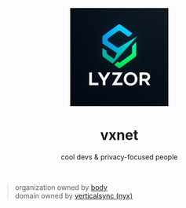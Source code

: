 <div align="center">
  <img width="200px" src="../icon.png" />
  <br>
  <h1>vxnet</h1>
  <p>cool devs & privacy-focused people</p>
</div>
<br>

> <span>organization owned by <a href="https://github.com/Body-Alhoha">body</a></span></br>
> <span>domain owned by <a href="https://github.com/verticalsync">verticalsync (nyx)</a></span>

